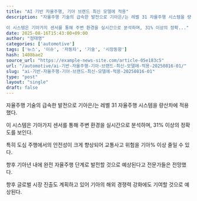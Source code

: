 ```yaml
---
title: "AI 기반 자율주행, 기아 브랜드 최신 모델에 적용"
description: "자율주행 기술의 급속한 발전으로 기아은/는 레벨 31 자율주행 시스템을 량산차에 적용했다.

이 시스템은 기아가지 센서를 통해 주변 환경을 실시간으로 분석하며, 31% 이상의 정확..."
date: 2025-08-16T15:43:00+09:00
author: "정태영"
categories: ['automotive']
tags: ['뉴스', '이슈', '자동차', '기술', '시장동향']
hash: 1408bae2
source_url: "https://example-news-site.com/article-05e183c5"
url: "/automotive/ai-기반-자율주행-기아-브랜드-최신-모델에-적용-20250816-01/"
slug: "ai-기반-자율주행-기아-브랜드-최신-모델에-적용-20250816-01"
type: "post"
layout: "single"
draft: false
---
```


자율주행 기술의 급속한 발전으로 기아은/는 레벨 31 자율주행 시스템을 량산차에 적용했다.

이 시스템은 기아가지 센서를 통해 주변 환경을 실시간으로 분석하며, 31% 이상의 정확도를 보인다.

특히 도심 주행에서의 안전성이 크게 향상되어 교통사고 위험을 기아% 이상 줄일 수 있다.

향후 기아년 내에 완전 자율주행 단계로 발전할 것으로 예상된다고 전문가들은 전망했다.

향후 글로벌 시장 진출도 계획하고 있어 기아의 해외 경쟁력 강화에도 기여할 것으로 예상된다.
